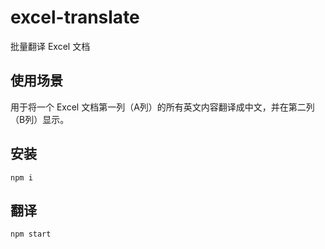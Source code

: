 # excel-translate

批量翻译 Excel 文档

## 使用场景

用于将一个 Excel 文档第一列（A列）的所有英文内容翻译成中文，并在第二列（B列）显示。

## 安装

```
npm i
```

## 翻译

```
npm start
```
